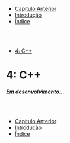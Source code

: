 - [Capítulo Anterior](./lua.md)
- [Introdução](../introdução.md)
- [Índice](../índice.md)

<br><br>





- [4: C++](#4-c)



# 4: C++

***Em desenvolvimento...***





<br><br>

- [Capítulo Anterior](./lua.md)
- [Introdução](../introdução.md)
- [Índice](../índice.md)